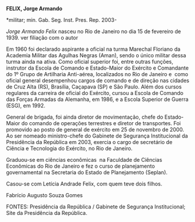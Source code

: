 **FELIX, Jorge Armando**

\*militar; min. Gab. Seg. Inst. Pres. Rep. 2003-

*Jorge Armando Felix* nasceu no Rio de Janeiro no dia 15 de fevereiro de
1939. ver filiação com o autor

Em 1960 foi declarado aspirante a oficial na turma Marechal Floriano da
Academia Militar das Agulhas Negras (Aman), sendo o único militar dessa
turma ainda na ativa. Como oficial superior foi, entre outras funções,
instrutor da Escola de Comando e Estado-Maior do Exército e Comandante
do 1º Grupo de Artilharia Anti-aérea, localizados no Rio de Janeiro e
 como oficial general desempenhou cargos de comando e de direção nas
cidades de Cruz Alta (RS), Brasília, Caçapava (SP) e São Paulo. Além dos
cursos regulares da carreira de oficial do Exército, cursou a Escola de
Comando das Forças Armadas da Alemanha, em 1986, e a Escola Superior de
Guerra (ESG), em 1992.

General de brigada, foi ainda diretor de movimentação, chefe do
Estado-Maior do comando de operações terrestres e diretor de
transportes. Foi promovido ao posto de general de exército em 25 de
novembro de 2000. Ao ser nomeado ministro-chefe do Gabinete de Segurança
Institucional da Presidência da República em 2003, exercia o cargo de
secretário de Ciência e Tecnologia do Exército, no Rio de Janeiro.

Graduou-se em ciências econômicas  na Faculdade de Ciências Econômicas
do Rio de Janeiro e fez o curso de planejamento governamental na
Secretaria do Estado de Planejamento (Seplan).

Casou-se com Letícia Andrade Felix, com quem teve dois filhos.

Fabrício Augusto Souza Gomes

FONTES: Presidência da República / Gabinete de Segurança Institucional;
Site da Presidência da República.
